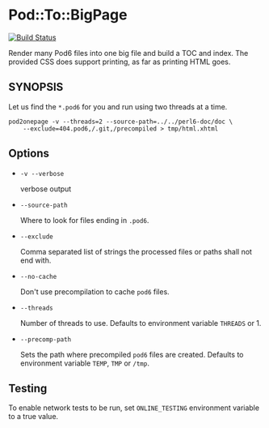 # Pod::To::BigPage
[![Build Status](https://travis-ci.org/perl6/perl6-pod-to-bigpage.svg?branch=master)](https://travis-ci.org/perl6/perl6-pod-to-bigpage)

Render many Pod6 files into one big file and build a TOC and index. The
provided CSS does support printing, as far as printing HTML goes.

## SYNOPSIS

Let us find the `*.pod6` for you and run using two threads at a time.

    pod2onepage -v --threads=2 --source-path=../../perl6-doc/doc \
        --exclude=404.pod6,/.git,/precompiled > tmp/html.xhtml

## Options

* `-v --verbose`

  verbose output

* `--source-path`

  Where to look for files ending in `.pod6`.

* `--exclude`

  Comma separated list of strings the processed files or paths shall not end with.

* `--no-cache`

  Don't use precompilation to cache `pod6` files.

* `--threads`

  Number of threads to use. Defaults to environment variable `THREADS` or 1.

* `--precomp-path`

  Sets the path where precompiled `pod6` files are created. Defaults to environment
  variable `TEMP`, `TMP` or `/tmp`.

## Testing

To enable network tests to be run, set `ONLINE_TESTING` environment variable to a true value.

